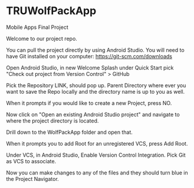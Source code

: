# TRUWolfPackApp
Mobile Apps Final Project

Welcome to our project repo.

You can pull the project directly by using Android Studio. You will need to have Git installed on your computer: 
https://git-scm.com/downloads

Open Android Studio, in new Welcome Splash under Quick Start pick "Check out project from Version Control" > GitHub

Pick the Repository LINK, should pop up. Parent Directory where ever you want to save the Repo locally
and the directory name is up to you as well.

When it prompts if you would like to create a new Project, press NO.

Now click on "Open an existing Android Studio project" and navigate to where the project directory is located.

Drill down to the WolfPackApp folder and open that.

When it prompts you to add Root for an unregistered VCS, press Add Root.

Under VCS, in Android Studio, Enable Version Control Integration. Pick Git as VCS to associate.

Now you can make changes to any of the files and they should turn blue in the Project Navigator.
